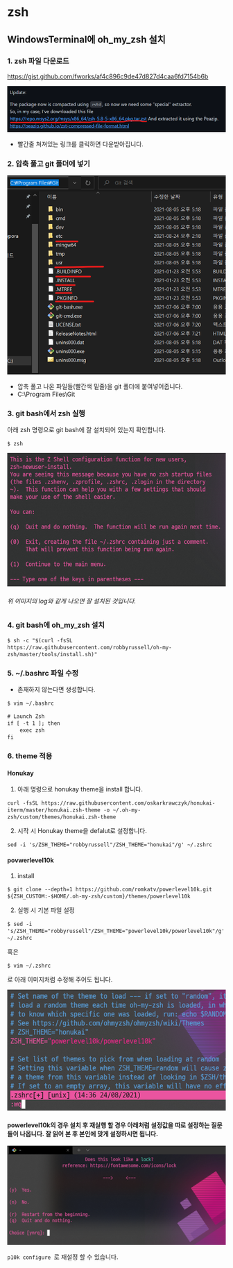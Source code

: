 

# zsh

## WindowsTerminal에 oh_my_zsh 설치
### 1. zsh 파일 다운로드

https://gist.github.com/fworks/af4c896c9de47d827d4caa6fd7154b6b

![image-20210824142128517](https://raw.githubusercontent.com/KrGil/TIL/main/documents_typora/WindowTerminal_zsh.assets/image-20210824142128517.png)

- 빨간줄 쳐져있는 링크를 클릭하면 다운받아집니다.

### 2. 압축 풀고 git 폴더에 넣기

![image-20210824142412445](https://raw.githubusercontent.com/KrGil/TIL/main/documents_typora/WindowTerminal_zsh.assets/image-20210824142412445.png)

- 압축 풀고 나온 파일들(빨간색 밑줄)을 git 폴더에 붙여넣어줍니다.
- C:\Program Files\Git

### 3. git bash에서 zsh 실행

아래 zsh 명령으로 git bash에 잘 설치되어 있는지 확인합니다.

``` 
$ zsh
```

![image-20210824142637802](https://raw.githubusercontent.com/KrGil/TIL/main/documents_typora/WindowTerminal_zsh.assets/image-20210824142637802.png)

###### *위 이미지의 log와 같게 나오면 잘 설치된 것입니다.*




### 4. git bash에 oh_my_zsh 설치

```
$ sh -c "$(curl -fsSL https://raw.githubusercontent.com/robbyrussell/oh-my-zsh/master/tools/install.sh)"
```

### 5. ~/.bashrc 파일 수정

- 존재하지 않는다면 생성합니다.

``` 
$ vim ~/.bashrc
```

```
# Launch Zsh 
if [ -t 1 ]; then 
    exec zsh 
fi
```

### 6. theme 적용

#### Honukay

1. 아래 명령으로 honukay theme을 install 합니다.

```
curl -fsSL https://raw.githubusercontent.com/oskarkrawczyk/honukai-iterm/master/honukai.zsh-theme -o ~/.oh-my-zsh/custom/themes/honukai.zsh-theme
```

2. 시작 시 Honukay  theme을 defalut로 설정합니다.

```
sed -i 's/ZSH_THEME="robbyrussell"/ZSH_THEME="honukai"/g' ~/.zshrc
```

#### povwerlevel10k

1. install

```
$ git clone --depth=1 https://github.com/romkatv/powerlevel10k.git ${ZSH_CUSTOM:-$HOME/.oh-my-zsh/custom}/themes/powerlevel10k
```

2. 실행 시 기본 파일 설정

```
$ sed -i 's/ZSH_THEME="robbyrussell"/ZSH_THEME="powerlevel10k/powerlevel10k"/g' ~/.zshrc
```

혹은 

```
$ vim ~/.zshrc
```

로 아래 이미지처럼 수정해 주어도 됩니다.

![image-20210824144031567](https://raw.githubusercontent.com/KrGil/TIL/main/documents_typora/WindowTerminal_zsh.assets/image-20210824144031567.png)

#### powerlevel10k의 경우 설치 후 재실행 할 경우 아래처럼 설정값을 따로 설정하는 질문들이 나옵니다. 잘 읽어 본 후 본인에 맞게 설정하시면 됩니다.

![image-20210824144212130](https://raw.githubusercontent.com/KrGil/TIL/main/documents_typora/WindowTerminal_zsh.assets/image-20210824144212130.png)

```p10k configure ```로 재설정 할 수 있습니다.




